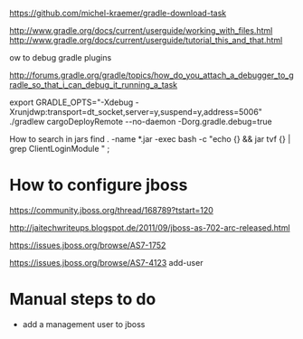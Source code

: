 https://github.com/michel-kraemer/gradle-download-task



http://www.gradle.org/docs/current/userguide/working_with_files.html
http://www.gradle.org/docs/current/userguide/tutorial_this_and_that.html


ow to debug gradle plugins

http://forums.gradle.org/gradle/topics/how_do_you_attach_a_debugger_to_gradle_so_that_i_can_debug_it_running_a_task

export GRADLE_OPTS="-Xdebug -Xrunjdwp:transport=dt_socket,server=y,suspend=y,address=5006"
./gradlew cargoDeployRemote --no-daemon -Dorg.gradle.debug=true



How to search in jars
find . -name *.jar -exec bash -c "echo {} && jar tvf {} | grep ClientLoginModule " \;


# How to configure jboss #
https://community.jboss.org/thread/168789?tstart=120

http://jaitechwriteups.blogspot.de/2011/09/jboss-as-702-arc-released.html

https://issues.jboss.org/browse/AS7-1752


https://issues.jboss.org/browse/AS7-4123 add-user

# Manual steps to do #
* add a management user to jboss